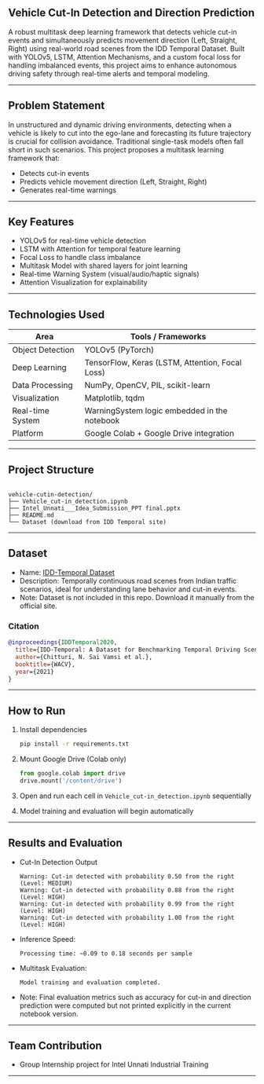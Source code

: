 ## Vehicle Cut-In Detection and Direction Prediction

A robust multitask deep learning framework that detects vehicle cut-in events and simultaneously predicts movement direction (Left, Straight, Right) using real-world road scenes from the IDD Temporal Dataset. Built with YOLOv5, LSTM, Attention Mechanisms, and a custom focal loss for handling imbalanced events, this project aims to enhance autonomous driving safety through real-time alerts and temporal modeling.

---

## Problem Statement

In unstructured and dynamic driving environments, detecting when a vehicle is likely to cut into the ego-lane and forecasting its future trajectory is crucial for collision avoidance. Traditional single-task models often fall short in such scenarios. This project proposes a multitask learning framework that:

- Detects cut-in events  
- Predicts vehicle movement direction (Left, Straight, Right)  
- Generates real-time warnings

---

## Key Features

- YOLOv5 for real-time vehicle detection  
- LSTM with Attention for temporal feature learning  
- Focal Loss to handle class imbalance  
- Multitask Model with shared layers for joint learning  
- Real-time Warning System (visual/audio/haptic signals)  
- Attention Visualization for explainability  

---

## Technologies Used

| Area             | Tools / Frameworks                                                                 |
|------------------|------------------------------------------------------------------------------------|
| Object Detection | YOLOv5 (PyTorch)                                                                   |
| Deep Learning    | TensorFlow, Keras (LSTM, Attention, Focal Loss)                                    |
| Data Processing  | NumPy, OpenCV, PIL, scikit-learn                                                   |
| Visualization    | Matplotlib, tqdm                                                                   |
| Real-time System | WarningSystem logic embedded in the notebook                                       |
| Platform         | Google Colab + Google Drive integration                                            |

---

## Project Structure

```

vehicle-cutin-detection/
├── Vehicle_cut-in_detection.ipynb
├── Intel_Unnati___Idea_Submission_PPT final.pptx
├── README.md
└── Dataset (download from IDD Temporal site)

````

---

## Dataset

- Name: [IDD-Temporal Dataset](http://idd.insaan.iiit.ac.in/)
- Description: Temporally continuous road scenes from Indian traffic scenarios, ideal for understanding lane behavior and cut-in events.
- Note: Dataset is not included in this repo. Download it manually from the official site.

### Citation

```bibtex
@inproceedings{IDDTemporal2020,
  title={IDD-Temporal: A Dataset for Benchmarking Temporal Driving Scene Understanding},
  author={Chitturi, N. Sai Vamsi et al.},
  booktitle={WACV},
  year={2021}
}
````

---

## How to Run

1. Install dependencies

   ```bash
   pip install -r requirements.txt
   ```

2. Mount Google Drive (Colab only)

   ```python
   from google.colab import drive
   drive.mount('/content/drive')
   ```

3. Open and run each cell in `Vehicle_cut-in_detection.ipynb` sequentially

4. Model training and evaluation will begin automatically

---

## Results and Evaluation

* Cut-In Detection Output

  ```
  Warning: Cut-in detected with probability 0.50 from the right (Level: MEDIUM)
  Warning: Cut-in detected with probability 0.88 from the right (Level: HIGH)
  Warning: Cut-in detected with probability 0.99 from the right (Level: HIGH)
  Warning: Cut-in detected with probability 1.00 from the right (Level: HIGH)
  ```

* Inference Speed:

  ```
  Processing time: ~0.09 to 0.18 seconds per sample
  ```

* Multitask Evaluation:

  ```
  Model training and evaluation completed.
  ```

* Note: Final evaluation metrics such as accuracy for cut-in and direction prediction were computed but not printed explicitly in the current notebook version.
  
---

## Team Contribution

* Group Internship project for Intel Unnati Industrial Training
---

